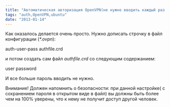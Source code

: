 ```yaml
---
title: "Автоматическая авторизация OpenVPN(не нужно вводить каждый раз пароль)"
tags: "auth,OpenVPN,ubuntu"
date: "2013-01-14"
---
```


Как оказалось делается очень просто. Нужно дописать строчку в файл конфигурации (_\*.ovpn_):

auth-user-pass authfile.crd

и потом создать сам файл _authfile.crd_ со следующим содержанием:

user
password

И все больше пароль вводить не нужно.

Внимание! Должен напомнить о безопасности: при данной настройке( с сохранением пароля в открытом виде в файл) вы должны быть более чем на 100% уверены, что к нему не получит доступ другой человек.
